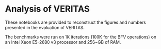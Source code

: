 # Analysis of VERITAS

These notebooks are provided to reconstruct the figures and numbers presented in the evaluation of VERITAS. 

The benchmarks were run on 1K iterations (100K for the BFV operations) on an Intel Xeon E5-2680 v3 processor and 256~GB of RAM.
